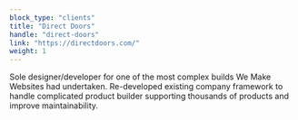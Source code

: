 ```yaml
---
block_type: "clients"
title: "Direct Doors"
handle: "direct-doors"
link: "https://directdoors.com/"
weight: 1
---
```


Sole designer/developer for one of the most complex builds We Make Websites had undertaken. Re-developed existing company framework to handle complicated product builder supporting thousands of products and improve maintainability.
